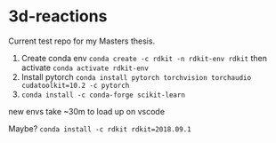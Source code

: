 # 3d-reactions
Current test repo for my Masters thesis.

1. Create conda env `conda create -c rdkit -n rdkit-env rdkit` then activate `conda activate rdkit-env`
2. Install pytorch `conda install pytorch torchvision torchaudio cudatoolkit=10.2 -c pytorch`
3. `conda install -c conda-forge scikit-learn `


new envs take ~30m to load up on vscode

Maybe? `conda install -c rdkit rdkit=2018.09.1`